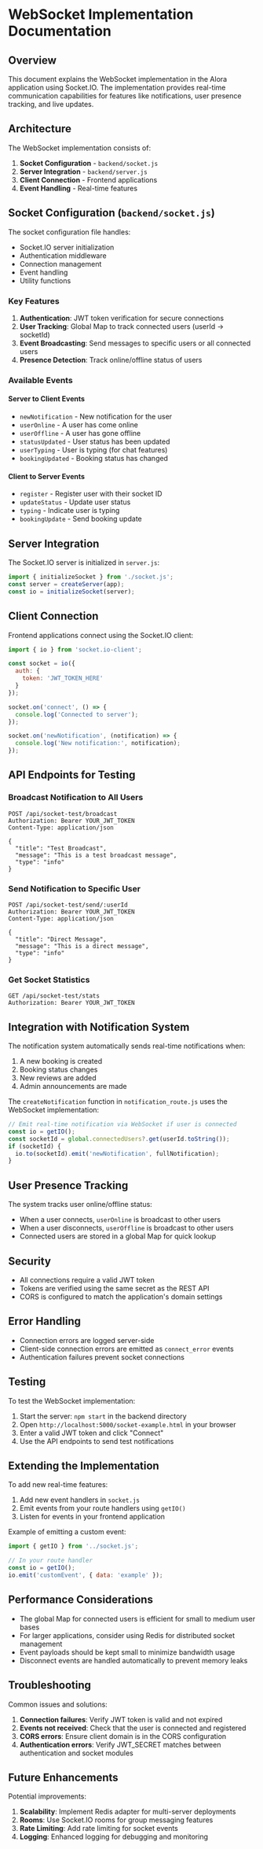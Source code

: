 # WebSocket Implementation Documentation

## Overview

This document explains the WebSocket implementation in the Alora application using Socket.IO. The implementation provides real-time communication capabilities for features like notifications, user presence tracking, and live updates.

## Architecture

The WebSocket implementation consists of:

1. **Socket Configuration** - `backend/socket.js`
2. **Server Integration** - `backend/server.js`
3. **Client Connection** - Frontend applications
4. **Event Handling** - Real-time features

## Socket Configuration (`backend/socket.js`)

The socket configuration file handles:

- Socket.IO server initialization
- Authentication middleware
- Connection management
- Event handling
- Utility functions

### Key Features

1. **Authentication**: JWT token verification for secure connections
2. **User Tracking**: Global Map to track connected users (userId → socketId)
3. **Event Broadcasting**: Send messages to specific users or all connected users
4. **Presence Detection**: Track online/offline status of users

### Available Events

#### Server to Client Events

- `newNotification` - New notification for the user
- `userOnline` - A user has come online
- `userOffline` - A user has gone offline
- `statusUpdated` - User status has been updated
- `userTyping` - User is typing (for chat features)
- `bookingUpdated` - Booking status has changed

#### Client to Server Events

- `register` - Register user with their socket ID
- `updateStatus` - Update user status
- `typing` - Indicate user is typing
- `bookingUpdate` - Send booking update

## Server Integration

The Socket.IO server is initialized in `server.js`:

```javascript
import { initializeSocket } from './socket.js';
const server = createServer(app);
const io = initializeSocket(server);
```

## Client Connection

Frontend applications connect using the Socket.IO client:

```javascript
import { io } from 'socket.io-client';

const socket = io({
  auth: {
    token: 'JWT_TOKEN_HERE'
  }
});

socket.on('connect', () => {
  console.log('Connected to server');
});

socket.on('newNotification', (notification) => {
  console.log('New notification:', notification);
});
```

## API Endpoints for Testing

### Broadcast Notification to All Users

```
POST /api/socket-test/broadcast
Authorization: Bearer YOUR_JWT_TOKEN
Content-Type: application/json

{
  "title": "Test Broadcast",
  "message": "This is a test broadcast message",
  "type": "info"
}
```

### Send Notification to Specific User

```
POST /api/socket-test/send/:userId
Authorization: Bearer YOUR_JWT_TOKEN
Content-Type: application/json

{
  "title": "Direct Message",
  "message": "This is a direct message",
  "type": "info"
}
```

### Get Socket Statistics

```
GET /api/socket-test/stats
Authorization: Bearer YOUR_JWT_TOKEN
```

## Integration with Notification System

The notification system automatically sends real-time notifications when:

1. A new booking is created
2. Booking status changes
3. New reviews are added
4. Admin announcements are made

The `createNotification` function in `notification_route.js` uses the WebSocket implementation:

```javascript
// Emit real-time notification via WebSocket if user is connected
const io = getIO();
const socketId = global.connectedUsers?.get(userId.toString());
if (socketId) {
  io.to(socketId).emit('newNotification', fullNotification);
}
```

## User Presence Tracking

The system tracks user online/offline status:

- When a user connects, `userOnline` is broadcast to other users
- When a user disconnects, `userOffline` is broadcast to other users
- Connected users are stored in a global Map for quick lookup

## Security

- All connections require a valid JWT token
- Tokens are verified using the same secret as the REST API
- CORS is configured to match the application's domain settings

## Error Handling

- Connection errors are logged server-side
- Client-side connection errors are emitted as `connect_error` events
- Authentication failures prevent socket connections

## Testing

To test the WebSocket implementation:

1. Start the server: `npm start` in the backend directory
2. Open `http://localhost:5000/socket-example.html` in your browser
3. Enter a valid JWT token and click "Connect"
4. Use the API endpoints to send test notifications

## Extending the Implementation

To add new real-time features:

1. Add new event handlers in `socket.js`
2. Emit events from your route handlers using `getIO()`
3. Listen for events in your frontend application

Example of emitting a custom event:

```javascript
import { getIO } from '../socket.js';

// In your route handler
const io = getIO();
io.emit('customEvent', { data: 'example' });
```

## Performance Considerations

- The global Map for connected users is efficient for small to medium user bases
- For larger applications, consider using Redis for distributed socket management
- Event payloads should be kept small to minimize bandwidth usage
- Disconnect events are handled automatically to prevent memory leaks

## Troubleshooting

Common issues and solutions:

1. **Connection failures**: Verify JWT token is valid and not expired
2. **Events not received**: Check that the user is connected and registered
3. **CORS errors**: Ensure client domain is in the CORS configuration
4. **Authentication errors**: Verify JWT_SECRET matches between authentication and socket modules

## Future Enhancements

Potential improvements:

1. **Scalability**: Implement Redis adapter for multi-server deployments
2. **Rooms**: Use Socket.IO rooms for group messaging features
3. **Rate Limiting**: Add rate limiting for socket events
4. **Logging**: Enhanced logging for debugging and monitoring